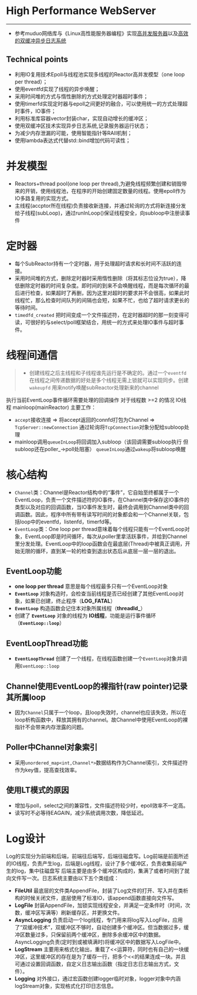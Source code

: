 # High Performance WebServer
------------
* 参考muduo网络库与《Linux高性能服务器编程》实现[高并发服务器](https://github.com/hei-zy/WebServer/tree/main/src/server)以及[高效的双缓冲异步日志系统](https://github.com/hei-zy/WebServer/tree/master/src/base)

## Technical points
* 利用IO复用技术Epoll与线程池实现多线程的Reactor高并发模型（one loop per thread）；
* 使用eventfd实现了线程的异步唤醒；
* 采用时间堆的方式与惰性删除的方式处理定时器超时事件；
* 使用timerfd实现定时器与epoll之间更好的融合，可以使用统一的方式处理超时事件，IO事件；
* 利用标准库容器vector封装char，实现自动增长的缓冲区；
* 使用双缓冲区技术实现异步日志系统,记录服务器运行状态；
* 为减少内存泄漏的可能，使用智能指针等RAII机制；
* 使用lambda表达式代替std::bind增加代码可读性；


# 并发模型
*  Reactors+thread pool(one loop per thread),为避免线程频繁创建和销毁带来的开销，使用线程池，在程序的开始创建固定数量的线程。使用epoll作为IO多路复用的实现方式。
*  主线程(accptor所在线程)负责接收新连接，并通过轮询的方式将新连接分发给子线程(subLoop)，通过runInLoop()保证线程安全，向subloop中注册读事件

# 定时器
* 每个SubReactor持有一个定时器，用于处理超时请求和长时间不活跃的连接。
* 采用时间堆的方式，删除定时器时采用惰性删除（将其标志位设为true），降低删除定时器的时间复杂度。即时间的到来不会唤醒线程，而是每次循环的最后进行检查，如果超时了再删，因为这里对超时的要求并不会很高，如果此时线程忙，那么检查时间队列的间隔也会短，如果不忙，也给了超时请求更长的等待时间。
* `timedfd_created` 把时间变成一个文件描述符，在定时器超时的那一刻变得可读，可很好的与select/poll框架结合，用统一的方式来处理IO事件与超时事件。

#  线程间通信
>* 创建线程之后主线程和子线程谁先运行是不确定的。通过一个`eventfd`在线程之间传递数据的好处是多个线程无需上锁就可以实现同步。创建`wakeupfd` 用来notify唤醒subReactor处理新来的channel


执行当前EventLoop事件循环需要处理的回调操作 对于线程数 >=2 的情况 IO线程 mainloop(mainReactor) 主要工作：
* `accept`接收连接 => 将accept返回的connfd打包为Channel => `TcpServer::newConnection` 通过轮询将`TcpConnection`对象分配给subloop处理
* mainloop调用`queueInLoop`将回调加入subloop（该回调需要subloop执行 但subloop还在poller_->poll处阻塞） `queueInLoop`通过`wakeup`将subloop唤醒

# 核心结构
* `Channel`类：Channel是Reactor结构中的“事件”，它自始至终都属于一个EventLoop，负责一个文件描述符的IO事件，在Channel类中保存这IO事件的类型以及对应的回调函数，当IO事件发生时，最终会调用到Channel类中的回调函数。因此，程序中所有带有读写时间的对象都会和一个Channel关联，包括loop中的eventfd，listenfd，timerfd等。
* `EventLoop`类：One loop per thread意味着每个线程只能有一个EventLoop对象，EventLoop即是时间循环，每次从poller里拿活跃事件，并给到Channel里分发处理。EventLoop中的loop函数会在最底层(Thread)中被真正调用，开始无限的循环，直到某一轮的检查到退出状态后从底层一层一层的退出。
## EventLoop功能
* __one loop per thread__ 意思是每个线程最多只有一个EventLoop对象
* __`EventLoop`__ 对象构造时，会检查当前线程是否已经创建了其他EventLoop对象，如果已创建，终止程序（**LOG_FATAL**）
* __`EventLoop`__ 构造函数会记住本对象所属线程（**threadId_**）
* 创建了 __`EventLoop`__ 对象的线程为 __IO线程__，功能是运行事件循环（**`EventLoop::loop`**）

## EventLoopThread功能
* __`EventLoopThread`__ 创建了一个线程，在线程函数创建一个`EventLoop`对象并调用`EventLoop::loop` 

## Channel使用EventLoop的裸指针(raw pointer)记录其所属loop  
* 因为`Channel`只属于一个loop，且loop失效时，channel也应该失效，所以在loop析构函数中，释放其拥有的channel。故Channel中使用EventLoop的裸指针不会带来内存泄露的问题。    

## Poller中Channel对象索引
* 采用`unordered_map<int,Channel*>`数据结构作为Channel索引，文件描述符作为key值，提高查找效率。

## 使用LT模式的原因
* 增加与poll，select之间的兼容性，文件描述符较少时，epoll效率不一定高。
* 读写时不必等待EAGAIN，减少系统调用次数，降低延迟。

# Log设计
Log的实现分为前端和后端，前端往后端写，后端往磁盘写。Log前端是前面所述的IO线程，负责产生log，后端是Log线程，设计了多个缓冲区，负责收集前端产生的log，集中往磁盘写
后端主要是由多个缓冲区构成的，集满了或者时间到了就向文件写一次。日志系统主要由以下五个类组成：
* __FileUtil__ 最底层的文件类AppendFile，封装了Log文件的打开、写入并在类析构的时候关闭文件，底层使用了标准IO，该append函数直接向文件写。
* __LogFile__ 封装AppendFile，加锁实现线程安全，并满足一定条件时（时间，次数，缓冲区写满等）刷新缓存区，并更换文件。
* __AsyncLogging__ 负责启动一个log线程，专门用来将log写入LogFile，应用了“双缓冲技术”，双缓冲区不够时，自动创建多个缓冲区。但当数据过多，缓冲区数量过多，只保留前两个缓冲区，删除多余缓冲区中的数据。AsyncLogging负责(定时到或被填满时)将缓冲区中的数据写入LogFile中。
* __LogStream__ 主要用来格式化输出，重载了<<运算符，同时也有自己的一块缓冲区，这里缓冲区的存在是为了缓存一行，把多个<<的结果连成一块。并且可通过设置回调函数，自定义日志输出函数（指定日志日志输出方式，文件）。
* __Logging__ 对外接口，通过宏函数创建logger临时对象，logger对象中内涵logStream对象，实现格式化打印日志信息。